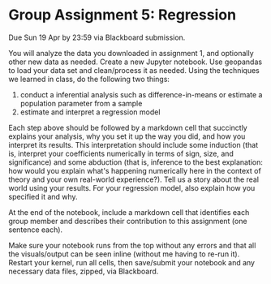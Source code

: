 # Group Assignment 5: Regression

Due Sun 19 Apr by 23:59 via Blackboard submission.

You will analyze the data you downloaded in assignment 1, and optionally other new data as needed. Create a new Jupyter notebook. Use geopandas to load your data set and clean/process it as needed. Using the techniques we learned in class, do the following two things:

  1. conduct a inferential analysis such as difference-in-means or estimate a population parameter from a sample
  2. estimate and interpret a regression model

Each step above should be followed by a markdown cell that succinctly explains your analysis, why you set it up the way you did, and how you interpret its results. This interpretation should include some induction (that is, interpret your coefficients numerically in terms of sign, size, and significance) and some abduction (that is, inference to the best explanation: how would you explain what's happening numerically here in the context of theory and your own real-world experience?). Tell us a story about the real world using your results. For your regression model, also explain how you specified it and why.

At the end of the notebook, include a markdown cell that identifies each group member and describes their contribution to this assignment (one sentence each).

Make sure your notebook runs from the top without any errors and that all the visuals/output can be seen inline (without me having to re-run it). Restart your kernel, run all cells, then save/submit your notebook and any necessary data files, zipped, via Blackboard.
